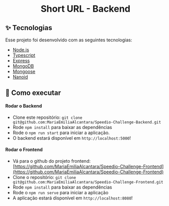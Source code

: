 <h1 align="center">Short URL - Backend</h1>

## ✨ Tecnologias

Esse projeto foi desenvolvido com as seguintes tecnologias:

- [Node.js](https://nodejs.org/en/)
- [Typescript](https://www.typescriptlang.org/)
- [Express](https://expressjs.com/pt-br/)
- [MongoDB](https://www.mongodb.com/)
- [Mongoose](https://mongoosejs.com/)
- [Nanoid](https://github.com/ai/nanoid)

## 🚀 Como executar

#### Rodar o Backend
- Clone este repositório: `git clone git@github.com:MariaEmiliaAlcantara/Speedio-Challenge-Backend.git`
- Rode `npm install` para baixar as dependências
- Rode o `npm run start` para iniciar a aplicação.
- O backend estará disponível em `http://localhost:5000`!

#### Rodar o Frontend
- Vá para o github do projeto frontend: [https://github.com/MariaEmiliaAlcantara/Speedio-Challenge-Frontend](https://github.com/MariaEmiliaAlcantara/Speedio-Challenge-Frontend)
- Clone o repositório: `git clone git@github.com:MariaEmiliaAlcantara/Speedio-Challenge-Frontend.git`
- Rode `npm install` para baixar as dependências
- Rode o `npm run serve` para iniciar a aplicação
- A aplicação estará disponível em `http://localhost:8080`!
